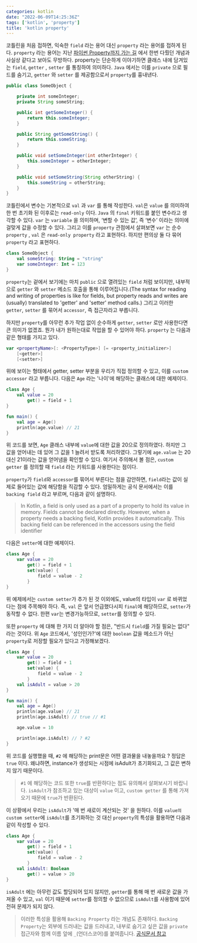 ```yaml
---
categories: kotlin
date: "2022-06-09T14:25:36Z"
tags: ['kotlin', 'property']
title: 'kotlin property'
---
```


코틀린을 처음 접하면, 익숙한 `field` 라는 용어 대신 `property` 라는 용어를 접하게 된다. `property` 라는 용어는 지난 [파이썬 Property까지 가는 길](https://cjlee38.github.io/post/language/python/2021-09-16-journey-to-property/) 에서 한번 다뤘던 개념과 사실상 같다고 보아도 무방하다. property는 단순하게 이야기하면 클래스 내에 담겨있는 `field`, `getter` , `setter` 를 통칭하여 의미하다.  `Java` 에서는 이를 `private` 으로 필드를 숨기고, `getter` 와 `setter` 를 제공함으로서 `property`를 흉내낸다. 

```java
public class SomeObject {

	private int someInteger;
	private String someString;

	public int getSomeInteger() {
		return this.someInteger;
	}

	public String getSomeString() {
		return this.someString;
	}

	public void setSomeInteger(int otherInteger) {
		this.someInteger = otherInteger;
	}

	public void setSomeString(String otherString) {
		this.someString = otherString;
	}
}
```

코틀린에서 변수는 기본적으로 `val` 과 `var` 를 통해 작성한다. `val`은 `value` 를 의미하여 한 번 초기화 된 이후로는 `read-only` 이다. `Java` 의 `final` 키워드를 붙인 변수라고 생각할 수 있다. `var` 는 `variable` 을 의미하며, ‘변할 수 있는 값’, 즉 ‘변수’ 이라는 의미에 걸맞게 값을 수정할 수 있다. 그리고 이를 `property` 관점에서 살펴보면 `var` 는 순수 `property` , `val` 은 `read-only property` 라고 표현하다. 하지만 편의상 둘 다 묶어 `property` 라고 표현하다.

```kotlin
class SomeObject {
	val someString: String = "string"
	var someInteger: Int = 123
}
```

`property`는 겉에서 보기에는 마치 `public` 으로 열려있는 `field` 처럼 보이지만, 내부적으로 `getter` 와 `setter` 메소드 호출을 통해 이루어집니다.(The syntax for reading and writing of properties is like for fields, but property reads and writes are (usually) translated to 'getter' and 'setter' method calls.) 그리고 이러한 `getter`, `setter` 를 묶어서 `accessor`, 즉 접근자라고 부릅니다.

하지만 `property`를 아무런 추가 작업 없이 순수하게 `getter`, `setter` 로만 사용한다면 큰 의미가 없겠죠. 뭔가 내가 원하는대로 작업을 할 수 있어야 하다. `property` 는 다음과 같은 형태를 가지고 있다.

```kotlin
var <propertyName>[: <PropertyType>] [= <property_initializer>]
    [<getter>]
    [<setter>]
```

위에 보이는 형태에서 getter, setter 부분을 우리가 직접 정의할 수 있고, 이를 `custom accessor` 라고 부릅니다. 다음은 `Age` 라는 '나이'에 해당하는 클래스에 대한 예제이다.

```kotlin
class Age {
    val value = 20
        get() = field + 1
}

fun main() {
    val age = Age()
    println(age.value) // 21
}

```

위 코드를 보면, `Age` 클래스 내부에 `value`에 대한 값을 20으로 정의하였다. 하지만 그 값을 얻어내는 데 있어 그 값을 1 늘려서 받도록 처리하였다. 그렇기에 `age.value` 는 20 대신 21이라는 값을 얻어냄을 확인할 수 있다. 여기서 주의해서 볼 점은, `custom getter` 를 정의할 때 `field` 라는 키워드를 사용한다는 점이다.

`property`가 `field`와 `accessor`를 묶어서 부른다는 점을 감안하면, `field`라는 값이 실제로 들어있는 값에 해당함을 직감할 수 있다. 엄밀하게는 공식 문서에서는 이를 `backing field` 라고 부르며, 다음과 같이 설명하다.

> In Kotlin, a field is only used as a part of a property to hold its value in memory. Fields cannot be declared directly. However, when a property needs a backing field, Kotlin provides it automatically. This backing field can be referenced in the accessors using the field identifier

다음은 `setter`에 대한 예제이다.

```kotlin
class Age {
    var value = 20
        get() = field + 1
        set(value) {
            field = value - 2
        }
}
```

위 예제에서는 `custom setter`가 추가 된 것 이외에도, value의 타입이 `var` 로 바뀌었다는 점에 주목해야 하다. 즉, `val` 은 앞서 언급했다시피 `final`에 해당하므로, `setter`가 동작할 수 없다. 한편 `var`는 변경가능하므로, `setter`를 정의할 수 있다.

또한 `property` 에 대해 한 가지 더 알아야 할 점은, "반드시 `field`를 가질 필요는 없다" 라는 것이다. 위 `Age` 코드에서, '성인인가?'에 대한 `boolean` 값을 메소드가 아닌 `property`로 저장할 필요가 있다고 가정해보겠다.

```kotlin
class Age {
    var value = 20
        get() = field + 1
        set(value) {
            field = value - 2
        }
    val isAdult = value > 20
}

fun main() {
    val age = Age()
    println(age.value) // 21
    println(age.isAdult) // true // #1

    age.value = 10

    println(age.isAdult) // ? #2
}
```

위 코드를 실행했을 때, `#2` 에 해당하는 print문은 어떤 결과물을 내놓을까요 ? 정답은 `true` 이다. 왜냐하면, instance가 생성되는 시점에 isAdult가 초기화되고, 그 값은 변하지 않기 때문이다. 

> `#1` 에 해당하는 코드 또한 `true`를 반환하다는 점도 유의해서 살펴보시기 바랍니다. `isAdult`가 참조하고 있는 대상이 `value` 이고, `custom getter` 를 통해 가져오기 때문에 `true`가 반환된다.

이 상황에서 우리는 `isAdult`가 '매 번 새로이 계산되는 것' 을 원하다. 이를 `value의 custom setter`에 `isAdult`를 초기화하는 것 대신 `property`의 특성을 활용하면 다음과 같이 작성할 수 있다.

```kotlin
class Age {
    var value = 20
        get() = field + 1
        set(value) {
            field = value - 2
        }
    val isAdult: Boolean
        get() = value > 20
}
```

`isAdult` 에는 아무런 값도 할당되어 있지 않지만, `getter`를 통해 매 번 새로운 값을 가져올 수 있고, `val` 이기 때문에 `setter`를 정의할 수 없으므로 `isAdult`를 사용함에 있어 전혀 문제가 되지 않다.

> 이러한 특성을 활용해 `Backing Property` 라는 개념도 존재하다. `Backing Property`는 외부에 드러내는 값을 드러내고, 내부로 숨기고 싶은 값을 `private` 접근자와 함께 이름 앞에 `_`(언더스코어)를 붙여줍니다. [공식문서 참고](https://kotlinlang.org/docs/properties.html#backing-properties)


